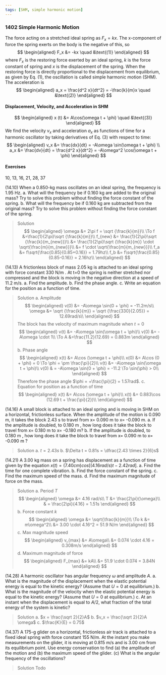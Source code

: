 ```yaml
---
tags: [SHM, simple harmonic motion]
---
```


### 1402 Simple Harmonic Motion
The force acting on a stretched ideal spring as $F_x = kx$. The x-component of force the spring exerts on the body is the negative of this, so
$$
\begin{aligned}
F_x &= -kx \quad &\text{(1)}
\end{aligned}
$$
where $F_x$ is the restoring force exerted by an ideal spring, $k$ is the force constant of spring and $x$ is the displacement of the spring.
When the restoring force is directly proportional to the displacement from
equilibrium, as given by Eq. (1), the oscillation is called simple harmonic
motion (SHM). The acceleration is
$$
\begin{aligned}
a_x = \frac{d^2 x}{dt^2} = -\frac{k}{m}x \quad &\text{(2)}
\end{aligned}
$$

#### Displacement, Velocity, and Acceleration in SHM
$$
\begin{aligned}
x (t) &= A\cos(\omega t + \phi)  \quad &\text{(3)}
\end{aligned}
$$
We find the velocity $v_x$ and acceleration $a_x$ as functions of time for a harmonic oscillator by taking derivatives of Eq. (3) with respect to time:
$$
\begin{aligned}
v_x &= \frac{dx}{dt} = -A\omega \sin(\omega t + \phi) \\
a_x &= \frac{dv}{dt} = \frac{d^2 x}{dt^2} = -A\omega^2 \cos(\omega t + \phi)
\end{aligned}
$$

#### Exercises
10, 13, 16, 21, 28, 37

(14.10) When a 0.850-kg mass oscillates on an ideal spring, the frequency is 1.95 Hz.
a. What will the frequency be if 0.160 kg are added to the original mass? Try to solve this problem without finding the force constant of the spring.
b. What will the frequency be if 0.160 kg are subtracted from the original mass? Try to solve this problem without finding the force constant of the spring.
>Solution
$$
\begin{aligned}
\omega &= 2\pi f = \sqrt {\frac{k}{m}}\\
\To f &=\frac{1}{2\pi}\sqrt {\frac{k}{m}}\\
f_{new} &= \frac{1}{2\pi}\sqrt {\frac{k}{m_{new}}}\\
&= \frac{1}{2\pi}\sqrt {\frac{k}{m}} \cdot \sqrt{\frac{m}{m_{new}}}\\
&= f \cdot \sqrt{\frac{m}{m_{new}}}\\
f_a &= f\sqrt{\frac{0.85}{0.85+0.16}} = 1.79hz\\
f_b &= f\sqrt{\frac{0.85}{0.85-0.16}} = 2.16hz\\
\end{aligned}
$$

(14.13) A frictionless block of mass 2.05 kg is attached to an ideal spring with force constant 330 N/m . At t=0 the spring is neither stretched nor compressed and the block is moving in the negative direction at a speed of 11.2 m/s.
a. Find the amplitude.
b. Find the phase angle.
c. Write an equation for the position as a function of time.
>Solution
a\. Amplitude
$$
\begin{aligned}
v(0) &= -A\omega \sin(0 + \phi) = -11.2m/s\\
\omega &= \sqrt {\frac{k}{m}} = \sqrt {\frac{330}{2.05}} = 12.69rad/s\\
\end{aligned}
$$
The block has the velocity of maximum magnitude when $t=0$
$$
\begin{aligned}
v(t) &= -A\omega \sin(\omega t + \phi)\\
v(0) &= -A\omega \cdot 1\\
\To A &=\frac{11.2}{12.69} = 0.883m
\end{aligned}
$$
b. Phase angle
$$
\begin{aligned}
x(t) &= A\cos (\omega t + \phi)\\
x(0) &= A\cos (0 + \phi) = 0 \To \phi = \pm \frac{\pi}{2}\\
v(t) &= -A\omega \sin(\omega t + \phi)\\
v(0) & = -A\omega \sin(0 + \phi) = -11.2 \To \sin(\phi) > 0\\
\end{aligned}
$$
Therefore the phase angle $\phi = +\frac{\pi}{2} = 1.57rad$.
c. Equation for position as a function of time
$$
\begin{aligned}
x(t) &= A\cos (\omega t + \phi)\\
x(t) &= 0.883\cos (12.69 t + \frac{\pi}{2})\\
\end{aligned}
$$

(14.16) A small block is attached to an ideal spring and is moving in SHM on a horizontal, frictionless surface. When the amplitude of the motion is 0.090 m, it takes the block 2.43 s to travel from x= 0.090 m to x= -0.090 m.
a. If the amplitude is doubled, to 0.180 m , how long does it take the block to travel from x= 0.180 m to x= -0.180 m?
b. If the amplitude is doubled, to 0.180 m , how long does it take the block to travel from x= 0.090 m to x= -0.090 m ?
>Solution
a. $t=2.43s$
b. $\Delta t = 0.81s = \dfrac{2.43 \times 2}{6}s$

(14.21) A 3.00 kg mass on a spring has displacement as a function of time given by the equation  $x(t)=(7.40cm)cos[(4.16rad/s)t - 2.42rad]$.
a. Find the time for one complete vibration.
b. Find the force constant of the spring.
c. Find the maximum speed of the mass.
d. Find the maximum magnitude of force on the mass.
>Solution
a. Period $T$
$$
\begin{aligned}
\omega &= 4.16 rad/s\\
T &= \frac{2\pi}{\omega}\\
& = \frac{2\pi}{4.16} = 1.51s
\end{aligned}
$$
b. Force constant $k$
$$
\begin{aligned}
\omega &= \sqrt{\frac{k}{m}}\\
\To k &= m\omega^2\\
&= 3.00 \cdot 4.16^2 = 51.9 N/m
\end{aligned}
$$
c. Max magnitude speed
$$
\begin{aligned}
v_{max} &= A\omega\\
&= 0.074 \cdot 4.16 = 0.308m/s
\end{aligned}
$$
d. Maximum magnitude of force
$$
\begin{aligned}
F_{max} &= kA\\
&= 51.9 \cdot 0.074 = 3.84N
\end{aligned}
$$

(14.28) A harmonic oscillator has angular frequency $\omega$ and amplitude $A$.
a. What is the magnitude of the displacement when the elastic potential energy is equal to the kinetic energy? (Assume that $U=0$ at equilibrium.)
b. What is the magnitude of the velocity when the elastic potential energy is equal to the kinetic energy? (Assume that $U=0$ at equilibrium.)
c. At an instant when the displacement is equal to $A/2$, what fraction of the total energy of the system is kinetic?
>Solution
a. $x = \frac{\sqrt 2}{2}A$
b. $v_x = \frac{\sqrt 2}{2}A \omega$
c. $\frac{K}{E} = 0.75$

(14.37) A 175-g glider on a horizontal, frictionless air track is attached to a fixed ideal spring with force constant 155 N/m. At the instant you make measurements on the glider, it is moving at 0.815 m/s and is 3.00 cm from its equilibrium point. Use energy conservation to find (a) the amplitude of the motion and (b) the maximum speed of the glider. (c) What is the angular frequency of the oscillations?
>Solution
Todo

